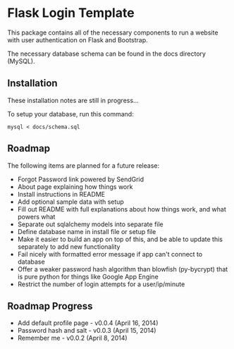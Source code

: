 # Flask Login Template

This package contains all of the necessary components to run a website with
user authentication on Flask and Bootstrap.

The necessary database schema can be found in the docs directory (MySQL).


## Installation

These installation notes are still in progress...

To setup your database, run this command:

    mysql < docs/schema.sql

## Roadmap

The following items are planned for a future release:
 - Forgot Password link powered by SendGrid
 - About page explaining how things work
 - Install instructions in README
 - Add optional sample data with setup
 - Fill out README with full explanations about how things work, and what powers what
 - Separate out sqlalchemy models into separate file
 - Define database name in install file or setup file
 - Make it easier to build an app on top of this, and be able to update this separately to add new functionality
 - Fail nicely with formatted error message if app can't connect to database
 - Offer a weaker password hash algorithm than blowfish (py-bycrypt) that is pure python for things like Google App Engine
 - Restrict the number of login attempts for a user/ip/minute

## Roadmap Progress
 - Add default profile page - v0.0.4 (April 16, 2014)
 - Password hash and salt - v0.0.3 (April 15, 2014)
 - Remember me - v0.0.2 (April 8, 2014)
